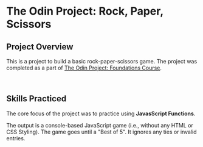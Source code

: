 # The Odin Project: Rock, Paper, Scissors

## Project Overview

This is a project to build a basic rock-paper-scissors game. The project was completed as a part of [The Odin Project: Foundations Course](https://www.theodinproject.com/paths/foundations/courses/foundations).

<br>

## Skills Practiced

The core focus of the project was to practice using **JavasScript Functions**.

The output is a console-based JavaScript game (i.e., without any HTML or CSS Styling). The game goes until a "Best of 5". It ignores any ties or invalid entries.